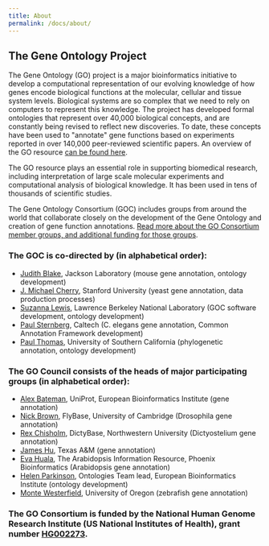 ```yaml
---
title: About
permalink: /docs/about/
---
```



<!--The links to many of the names are broken, so I did not link any.  All need to be reviewed.-->

## The Gene Ontology Project

The Gene Ontology (GO) project is a major bioinformatics initiative to develop a computational representation of our
evolving knowledge of how genes encode biological functions at the molecular, cellular and tissue system levels.
Biological systems are so complex that we need to rely on computers to represent this knowledge. The project has
developed formal ontologies that represent over 40,000 biological concepts, and are constantly being revised to
reflect new discoveries. To date, these concepts have been used to "annotate" gene functions based on experiments
reported in over 140,000 peer-reviewed scientific papers. An overview of the GO resource [can be found here](IntroductiontoGOResource.md
).

The GO resource plays an essential role in supporting biomedical research, including interpretation of large scale
molecular experiments and computational analysis of biological knowledge. It has been used in tens of thousands of
scientific studies.

The Gene Ontology Consortium (GOC) includes groups from around the world that collaborate closely on the development
of the Gene Ontology and creation of gene function annotations. [Read more about the GO Consortium member groups, and additional funding for those groups](http://geneontology.org/page/go-consortium-contributors-list).
### The GOC is co-directed by (in alphabetical order):

* [Judith Blake](http://research.jax.org/faculty/judith_blake.html), Jackson Laboratory (mouse gene annotation, ontology development)
* [J. Michael Cherry](https://med.stanford.edu/profiles/j-michael-cherry), Stanford University (yeast gene annotation, data production processes)
* [Suzanna Lewis](http://berkeleybop.org/person/suzanna-lewis), Lawrence Berkeley National Laboratory (GOC software development, ontology development)
* [Paul Sternberg](http://wormlab.caltech.edu/members/paul.html), Caltech (C. elegans gene annotation, Common Annotation Framework development)
* [Paul Thomas](https://sites.google.com/usc.edu/thomaslab/dr-thomas), University of Southern California (phylogenetic annotation, ontology development)

### The GO Council consists of the heads of major participating groups (in alphabetical order):

* [Alex Bateman](http://www.ebi.ac.uk/about/people/alex-bateman), UniProt, European Bioinformatics Institute (gene annotation)
* [Nick Brown](http://fsmweb.northwestern.edu/faculty/facultyProfile.cfm?xid=10466), FlyBase, University of Cambridge (Drosophila gene annotation)
* [Rex Chisholm](http://fsmweb.northwestern.edu/faculty/facultyProfile.cfm?xid=10466), DictyBase, Northwestern University (Dictyostelium gene annotation)
* [James Hu](http://biochemistry.tamu.edu/faculty/hu-james-c-protein-interactionsmicrobial-genomics-and-annotation/), Texas A&M (gene annotation)
* [Eva Huala](http://dpb.carnegiescience.edu/labs/huala-lab), The Arabidopsis Information Resource, Phoenix Bioinformatics (Arabidopsis gene annotation)
* [Helen Parkinson](http://www.ebi.ac.uk/about/people/helen-parkinson), Ontologies Team lead, European Bioinformatics Institute (ontology development)
* [Monte Westerfield](http://zfin.org/ZDB-PERS-960805-676), University of Oregon (zebrafish gene annotation)

### The GO Consortium is funded by the National Human Genome Research Institute (US National Institutes of Health), grant number [HG002273](https://projectreporter.nih.gov/project_info_details.cfm?aid=9209989).
